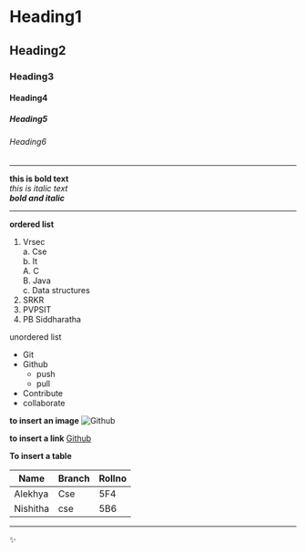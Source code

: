 # Heading1
## Heading2
### Heading3
#### Heading4
##### Heading5
###### Heading6
-------------------------------------------------------------------------------------------------------------------------------------
**this is bold text**          
*this is italic text*     
***bold and italic***    
 
 -----------------------------------------------------------------------------------------------------------------------------------
 **ordered list**
 
 1. Vrsec  
   a. Cse  
   b. It  
     A. C  
     B. Java  
     c. Data structures  
 2. SRKR  
 3. PVPSIT  
 4. PB Siddharatha   
 
unordered list
* Git
* Github
  - push
  - pull
* Contribute
* collaborate
 
 
 **to insert an image**
 ![Github](https://www.pullrequest.com/blog/github-code-review-service/images/github-logo_hub2899c31b6ca7aed8d6a218f0e752fe4_46649_1200x1200_fill_box_center_2.png)
 
 **to insert a link**
 [Github](https://www.google.com/imgres?imgurl=https%3A%2F%2Fwww.filmibeat.com%2Fph-big%2F2019%2F05%2Fjr-ntr_1558329150190.jpg&imgrefurl=https%3A%2F%2Fwww.filmibeat.com%2Fphotos%2Fjr-ntr-14528.html&tbnid=q-qmpvQb_NYEgM&vet=12ahUKEwid_Jm5h_juAhVIlUsFHUQIBIoQMygAegUIARDKAQ..i&docid=Bz2vt_xH-FOtnM&w=850&h=943&q=ntr%20images&ved=2ahUKEwid_Jm5h_juAhVIlUsFHUQIBIoQMygAegUIARDKAQ)  
 
 **To insert a table**
 
 |Name|Branch|Rollno|
 |---|---|---|
 |Alekhya|Cse|5F4|
 |Nishitha|cse|5B6
 
 --------------------------------------------------------
 :sparkles:
